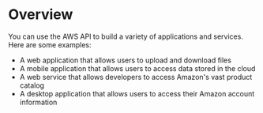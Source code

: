 # Overview
      
You can use the AWS API to build a variety of applications and services. Here are some examples:

- A web application that allows users to upload and download files
- A mobile application that allows users to access data stored in the cloud
- A web service that allows developers to access Amazon's vast product catalog
- A desktop application that allows users to access their Amazon account information